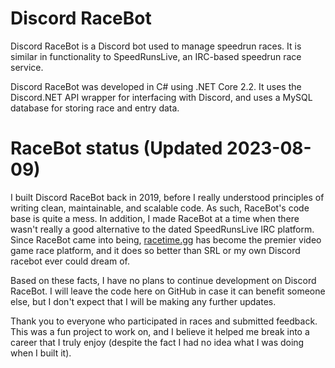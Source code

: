 # Discord RaceBot
Discord RaceBot is a Discord bot used to manage speedrun races. It is similar in functionality to SpeedRunsLive, an IRC-based speedrun race service.

Discord RaceBot was developed in C# using .NET Core 2.2. It uses the Discord.NET API wrapper for interfacing with Discord, and uses a MySQL database for storing race and entry data.

# RaceBot status (Updated 2023-08-09)
I built Discord RaceBot back in 2019, before I really understood principles of writing clean, maintainable, and scalable code. As such, RaceBot's code base is quite a mess. In addition, I made RaceBot at a time when there wasn't really a good alternative to the dated SpeedRunsLive IRC platform. Since RaceBot came into being, [racetime.gg](https://racetime.gg) has become the premier video game race platform, and it does so better than SRL or my own Discord racebot ever could dream of.

Based on these facts, I have no plans to continue development on Discord RaceBot. I will leave the code here on GitHub in case it can benefit someone else, but I don't expect that I will be making any further updates.

Thank you to everyone who participated in races and submitted feedback. This was a fun project to work on, and I believe it helped me break into a career that I truly enjoy (despite the fact I had no idea what I was doing when I built it).
